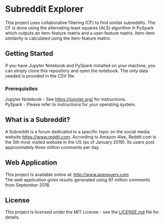 # Subreddit Explorer

This project uses collaborative filtering (CF) to find similar subreddits. The CF is done using the alternating least squares (ALS) algorithm in PySpark which outputs an item-feature matrix and a user-feature matrix. Item-item similarity is calculated using the item-feature matrix.

## Getting Started

If you have Jupyter Notebook and PySpark installed on your machine, you can simply clone this repository and open the notebook. The only data needed is provided in the CSV file.

### Prerequisites

Jupyter Notebook - See https://jupyter.org/ for instructions. <br>
PySpark - Please refer to instructions for your operating system.

## What is a Subreddit?

A Subreddit is a forum dedicated to a specific topic on the social media website https://www.reddit.com. According to Amazon Alex, Reddit.com is the 5th most visited website in the US (as of January 2019). Its users post approximately three million comments per day.

## Web Application

This project is available online at: http://www.apexquery.com <br>
The web application gives results generated using 97 million comments from September 2018.

## License

This project is licensed under the MIT License - see the [LICENSE.md](LICENSE.md) file for details.
